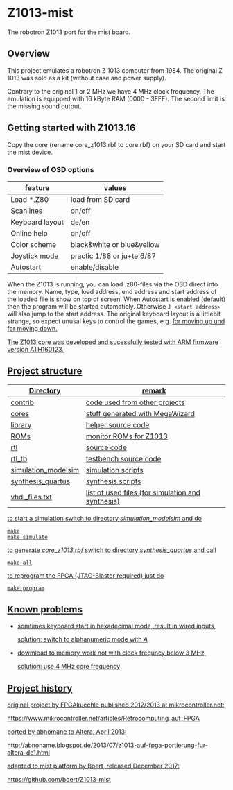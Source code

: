 # Z1013-mist                                                                                                                                                                         
The robotron Z1013 port for the mist board.


## Overview
This project emulates a robotron Z 1013 computer from 1984.
The original Z 1013 was sold as a kit (without case and power supply).

Contrary to the original 1 or 2 MHz we have 4 MHz clock frequency.
The emulation is equipped with 16 kByte RAM (0000 - 3FFF).
The second limit is the missing sound output.


## Getting started with Z1013.16

Copy the core (rename core_z1013.rbf to core.rbf) on your SD card and start the mist device.

### Overview of OSD options
| feature           | values
| ---               | ---
| Load *.Z80        | load from SD card
| Scanlines         | on/off
| Keyboard layout   | de/en
| Online help       | on/off
| Color scheme      | black&white or blue&yellow
| Joystick mode     | practic 1/88 or ju+te 6/87
| Autostart         | enable/disable

When the Z1013 is running, you can load .z80-files via the OSD direct into the memory.
Name, type, load address, end address and start address of the loaded file is show on top of screen.
When Autostart is enabled (default) then the program will be started automaticly.
Otherwise ```J <start address>```  will also jump to the start address.
The original keyboard layout is a littlebit strange, so expect unusal keys to control the games,
e.g. <U> for moving up und <space> for moving down.

The Z1013 core was developed and sucessfully tested with ARM firmware version ATH160123.



## Project structure

| Directory              | remark 
| ---                    | ---    
| contrib                | code used from other projects
| cores                  | stuff generated with MegaWizard
| library                | helper source code
| ROMs                   | monitor ROMs for Z1013
| rtl                    | source code
| rtl_tb                 | testbench source code
| simulation_modelsim    | simulation scripts
| synthesis_quartus      | synthesis scripts
| vhdl_files.txt         | list of used files (for simulation and synthesis)


to start a simulation switch to directory *simulation_modelsim* and do
```
make
make simulate
```

to generate *core_z1013.rbf* switch to directory *synthesis_quartus* and call
```
make all
```

to reprogram the FPGA (JTAG-Blaster required) just do
```
make program
```


## Known problems

- somtimes keyboard start in hexadecimal mode, result in wired inputs,

  solution: switch to alphanumeric mode with *A*

- dowmload to memory work not with clock frequncy below 3 MHz,

  solution: use 4 MHz core frequency


## Project history

original project by FPGAkuechle published 2012/2013 at mikrocontroller.net:

https://www.mikrocontroller.net/articles/Retrocomputing_auf_FPGA


ported by abnomane to Altera, April 2013:

http://abnoname.blogspot.de/2013/07/z1013-auf-fpga-portierung-fur-altera-de1.html


adapted to mist platform by Boert, released December 2017:


https://github.com/boert/Z1013-mist
